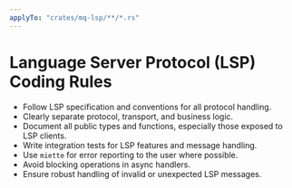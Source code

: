 ```yaml
---
applyTo: "crates/mq-lsp/**/*.rs"
---
```


# Language Server Protocol (LSP) Coding Rules

- Follow LSP specification and conventions for all protocol handling.
- Clearly separate protocol, transport, and business logic.
- Document all public types and functions, especially those exposed to LSP clients.
- Write integration tests for LSP features and message handling.
- Use `miette` for error reporting to the user where possible.
- Avoid blocking operations in async handlers.
- Ensure robust handling of invalid or unexpected LSP messages.
